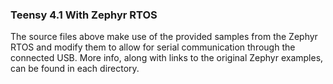 ### Teensy 4.1 With Zephyr RTOS
The source files above make use of the provided samples from the Zephyr RTOS and modify them to allow for serial communication through the connected USB. More info, along with links to the original Zephyr examples, can be found in each directory.
